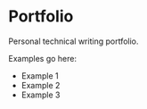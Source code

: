 # Portfolio

Personal technical writing portfolio.

Examples go here:
- Example 1
- Example 2
- Example 3
